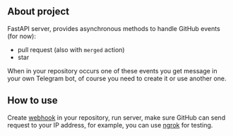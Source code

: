 ## About project

FastAPI server, provides asynchronous methods to handle GitHub events (for now):
- pull request (also with ```merged``` action)
- star

When in your repository occurs one of these events you get message in your own Telegram bot, of course you need to create it or use another one.

## How to use

Create [webhook](https://docs.github.com/en/webhooks-and-events/webhooks/about-webhooks) in your repository, run server, make sure GitHub can send request to your IP address, for example, you can use [ngrok](https://ngrok.com/download) for testing.